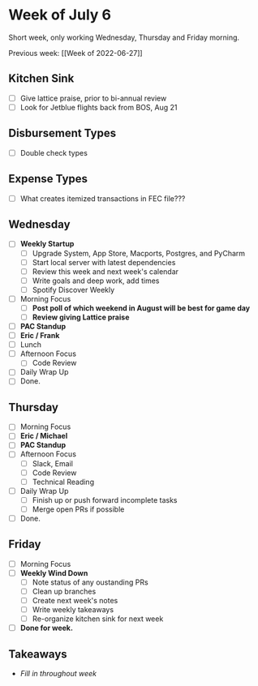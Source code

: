 # Week of July 6
Short week, only working Wednesday, Thursday and Friday morning.

Previous week: [[Week of 2022-06-27]]

## Kitchen Sink
 - [ ] Give lattice praise, prior to bi-annual review
 - [ ] Look for Jetblue flights back from BOS, Aug 21

## Disbursement Types
 - [ ] Double check types

## Expense Types
 - [ ] What creates itemized transactions in FEC file???

## Wednesday
- [ ] **Weekly Startup**
	- [ ] Upgrade System, App Store, Macports, Postgres, and PyCharm
	- [ ] Start local server with latest dependencies
	- [ ] Review this week and next week's calendar
	- [ ] Write goals and deep work, add times
	- [ ] Spotify Discover Weekly
- [ ] Morning Focus
	- [ ] **Post poll of which weekend in August will be best for game day**
	- [ ] **Review giving Lattice praise**
- [ ] **PAC Standup**
- [ ] **Eric / Frank**
- [ ] Lunch
- [ ] Afternoon Focus
	- [ ] Code Review
- [ ] Daily Wrap Up
- [ ] Done.

## Thursday
- [ ] Morning Focus
- [ ] **Eric / Michael**
- [ ] **PAC Standup**
- [ ] Afternoon Focus
	 - [ ] Slack, Email
	 - [ ] Code Review
	 - [ ] Technical Reading
- [ ] Daily Wrap Up
	- [ ] Finish up or push forward incomplete tasks
	- [ ] Merge open PRs if possible
- [ ] Done.

## Friday
- [ ] Morning Focus
- [ ] **Weekly Wind Down**
	- [ ] Note status of any oustanding PRs
	- [ ] Clean up branches
	- [ ] Create next week's notes
	- [ ] Write weekly takeaways
	- [ ] Re-organize kitchen sink for next week
- [ ] **Done for week.**

## Takeaways
- *Fill in throughout week*